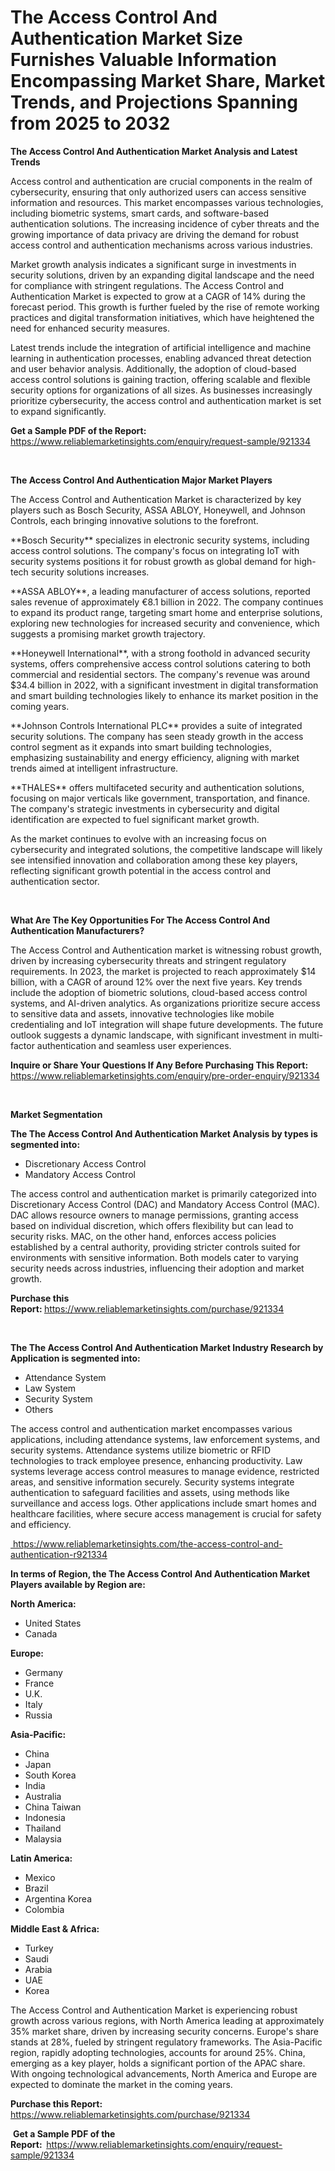 <p><h1>The Access Control And Authentication Market Size Furnishes Valuable Information Encompassing Market Share, Market Trends, and Projections Spanning from 2025 to 2032</h1></p><p><strong>The Access Control And Authentication Market Analysis and Latest Trends</strong></p>
<p><p>Access control and authentication are crucial components in the realm of cybersecurity, ensuring that only authorized users can access sensitive information and resources. This market encompasses various technologies, including biometric systems, smart cards, and software-based authentication solutions. The increasing incidence of cyber threats and the growing importance of data privacy are driving the demand for robust access control and authentication mechanisms across various industries.</p><p>Market growth analysis indicates a significant surge in investments in security solutions, driven by an expanding digital landscape and the need for compliance with stringent regulations. The Access Control and Authentication Market is expected to grow at a CAGR of 14% during the forecast period. This growth is further fueled by the rise of remote working practices and digital transformation initiatives, which have heightened the need for enhanced security measures. </p><p>Latest trends include the integration of artificial intelligence and machine learning in authentication processes, enabling advanced threat detection and user behavior analysis. Additionally, the adoption of cloud-based access control solutions is gaining traction, offering scalable and flexible security options for organizations of all sizes. As businesses increasingly prioritize cybersecurity, the access control and authentication market is set to expand significantly.</p></p>
<p><strong>Get a Sample PDF of the Report:&nbsp;</strong> <a href="https://www.reliablemarketinsights.com/enquiry/request-sample/921334?utm_campaign=3299&utm_medium=2&utm_source=Github&utm_content=ia&utm_term=18042025&utm_id=the-access-control-and-authentication">https://www.reliablemarketinsights.com/enquiry/request-sample/921334</a></p>
<p>&nbsp;</p>
<p><strong>The Access Control And Authentication Major Market Players</strong></p>
<p><p>The Access Control and Authentication Market is characterized by key players such as Bosch Security, ASSA ABLOY, Honeywell, and Johnson Controls, each bringing innovative solutions to the forefront.</p><p>**Bosch Security** specializes in electronic security systems, including access control solutions. The company's focus on integrating IoT with security systems positions it for robust growth as global demand for high-tech security solutions increases. </p><p>**ASSA ABLOY**, a leading manufacturer of access solutions, reported sales revenue of approximately €8.1 billion in 2022. The company continues to expand its product range, targeting smart home and enterprise solutions, exploring new technologies for increased security and convenience, which suggests a promising market growth trajectory.</p><p>**Honeywell International**, with a strong foothold in advanced security systems, offers comprehensive access control solutions catering to both commercial and residential sectors. The company's revenue was around $34.4 billion in 2022, with a significant investment in digital transformation and smart building technologies likely to enhance its market position in the coming years.</p><p>**Johnson Controls International PLC** provides a suite of integrated security solutions. The company has seen steady growth in the access control segment as it expands into smart building technologies, emphasizing sustainability and energy efficiency, aligning with market trends aimed at intelligent infrastructure.</p><p>**THALES** offers multifaceted security and authentication solutions, focusing on major verticals like government, transportation, and finance. The company's strategic investments in cybersecurity and digital identification are expected to fuel significant market growth.</p><p>As the market continues to evolve with an increasing focus on cybersecurity and integrated solutions, the competitive landscape will likely see intensified innovation and collaboration among these key players, reflecting significant growth potential in the access control and authentication sector.</p></p>
<p>&nbsp;</p>
<p><strong>What Are The Key Opportunities For The Access Control And Authentication Manufacturers?</strong></p>
<p><p>The Access Control and Authentication market is witnessing robust growth, driven by increasing cybersecurity threats and stringent regulatory requirements. In 2023, the market is projected to reach approximately $14 billion, with a CAGR of around 12% over the next five years. Key trends include the adoption of biometric solutions, cloud-based access control systems, and AI-driven analytics. As organizations prioritize secure access to sensitive data and assets, innovative technologies like mobile credentialing and IoT integration will shape future developments. The future outlook suggests a dynamic landscape, with significant investment in multi-factor authentication and seamless user experiences.</p></p>
<p><strong>Inquire or Share Your Questions If Any Before Purchasing This Report:</strong> <a href="https://www.reliablemarketinsights.com/enquiry/pre-order-enquiry/921334?utm_campaign=3299&utm_medium=2&utm_source=Github&utm_content=ia&utm_term=18042025&utm_id=the-access-control-and-authentication">https://www.reliablemarketinsights.com/enquiry/pre-order-enquiry/921334</a></p>
<p>&nbsp;</p>
<p><strong>Market Segmentation</strong></p>
<p><strong>The The Access Control And Authentication Market Analysis by types is segmented into:</strong></p>
<p><ul><li>Discretionary Access Control</li><li>Mandatory Access Control</li></ul></p>
<p><p>The access control and authentication market is primarily categorized into Discretionary Access Control (DAC) and Mandatory Access Control (MAC). DAC allows resource owners to manage permissions, granting access based on individual discretion, which offers flexibility but can lead to security risks. MAC, on the other hand, enforces access policies established by a central authority, providing stricter controls suited for environments with sensitive information. Both models cater to varying security needs across industries, influencing their adoption and market growth.</p></p>
<p><strong>Purchase this Report:&nbsp;</strong><a href="https://www.reliablemarketinsights.com/purchase/921334?utm_campaign=3299&utm_medium=2&utm_source=Github&utm_content=ia&utm_term=18042025&utm_id=the-access-control-and-authentication">https://www.reliablemarketinsights.com/purchase/921334</a></p>
<p>&nbsp;</p>
<p><strong>The The Access Control And Authentication Market Industry Research by Application is segmented into:</strong></p>
<p><ul><li>Attendance System</li><li>Law System</li><li>Security System</li><li>Others</li></ul></p>
<p><p>The access control and authentication market encompasses various applications, including attendance systems, law enforcement systems, and security systems. Attendance systems utilize biometric or RFID technologies to track employee presence, enhancing productivity. Law systems leverage access control measures to manage evidence, restricted areas, and sensitive information securely. Security systems integrate authentication to safeguard facilities and assets, using methods like surveillance and access logs. Other applications include smart homes and healthcare facilities, where secure access management is crucial for safety and efficiency.</p></p>
<p><a href="https://www.reliablemarketinsights.com/the-access-control-and-authentication-r921334?utm_campaign=3299&utm_medium=2&utm_source=Github&utm_content=ia&utm_term=18042025&utm_id=the-access-control-and-authentication">&nbsp;https://www.reliablemarketinsights.com/the-access-control-and-authentication-r921334</a></p>
<p><strong>In terms of Region, the The Access Control And Authentication Market Players available by Region are:</strong></p>
<p>
    <p> <strong> North America: </strong>
        <ul>
            <li>United States</li>
            <li>Canada</li>
        </ul>
        </p> 
    <p> <strong> Europe: </strong>
        <ul>
            <li>Germany</li>
            <li>France</li>
            <li>U.K.</li>
            <li>Italy</li>
            <li>Russia</li>
        </ul>
        </p> 
    <p> <strong> Asia-Pacific: </strong>
        <ul>
            <li>China</li>
            <li>Japan</li>
            <li>South Korea</li>
            <li>India</li>
            <li>Australia</li>
            <li>China Taiwan</li>
            <li>Indonesia</li>
            <li>Thailand</li>
            <li>Malaysia</li>
        </ul>
        </p> 
    <p> <strong> Latin America: </strong>
        <ul>
            <li>Mexico</li>
            <li>Brazil</li>
            <li>Argentina Korea</li>
            <li>Colombia</li>
        </ul>
        </p> 
    <p> <strong> Middle East & Africa: </strong>
        <ul>
            <li>Turkey</li>
            <li>Saudi</li>
            <li>Arabia</li>
            <li>UAE</li>
            <li>Korea</li>
        </ul>
    </p>
    </p>
<p><p>The Access Control and Authentication Market is experiencing robust growth across various regions, with North America leading at approximately 35% market share, driven by increasing security concerns. Europe's share stands at 28%, fueled by stringent regulatory frameworks. The Asia-Pacific region, rapidly adopting technologies, accounts for around 25%. China, emerging as a key player, holds a significant portion of the APAC share. With ongoing technological advancements, North America and Europe are expected to dominate the market in the coming years.</p></p>
<p><strong>Purchase this Report: </strong><a href="https://www.reliablemarketinsights.com/purchase/921334?utm_campaign=3299&utm_medium=2&utm_source=Github&utm_content=ia&utm_term=18042025&utm_id=the-access-control-and-authentication">https://www.reliablemarketinsights.com/purchase/921334</a></p>
<p>&nbsp;<strong>Get a Sample PDF of the Report:&nbsp;&nbsp;</strong><a href="https://www.reliablemarketinsights.com/enquiry/request-sample/921334?utm_campaign=3299&utm_medium=2&utm_source=Github&utm_content=ia&utm_term=18042025&utm_id=the-access-control-and-authentication">https://www.reliablemarketinsights.com/enquiry/request-sample/921334</a></p>
<p><strong></strong></p>
<p><p></p><p></p><p></p></p>